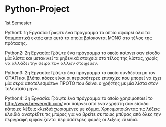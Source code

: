 # Python-Project
1st Semester

Python1: 1η Εργασία: Γράψτε ένα πρόγραμμα το οποίο αφαιρεί όλα τα θαυμαστικά εκτός από αυτά τα οποία βρίσκονται ΜΟΝΟ στο τέλος της πρότασης.

Python2: 2η Εργασία: Γράψτε ένα πρόγραμμα το οποίο παίρνει σαν είσοδο μία λίστα και μετακινεί τα μηδενικά στοιχεία στο τέλος της λίστας, χωρίς να αλλάζει την σειρά των άλλων στοιχείων.

Python3: 2η Εργασία: Γράψτε ένα πρόγραμμα το οποίο συνδέεται με τον ΟΠΑΠ και βλέπει πόσες είναι οι περισσότερες επιτυχίες που μπορεί να έχει μία σερά αποτελεσμάτων ΠΡΟTΟ που δείνει ο χρήστης με μία λίστα στον τελευταίο μήνα.

Python4: 3η Εργασία: Γράψτε ένα πρόγραμμα το οποίο χρησιμοποιεί το http://www.brewerydb.com/ και παίρνει από έναν χρήστη σαν είσοδο κάποιες λέξεις κλειδιά χωρισμένες με κόμμα. Χρησιμοποιώντας τις λέξεις κλειδιά ανατρέξτε τις μπύρες για να βρείτε σε ποιας μπύρας από όλες την περιγραφή εμφανίζονται περισσότερες φορές οι λέξεις κλειδιά.
